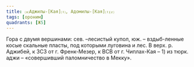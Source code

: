 ```yaml
---
title: ⒜Аджилы-[Кая]⒯, Адомилы-[Кая]⒯⒵
tags: [ороним]
quadrants: [Ж5]
---
```


Гора с двумя вершинами: сев. –лесистый купол, юж. – вздыб-ленные косые скальные
пласты, под которыми луговина и лес. В верх. р. Аджибей, к ЗСЗ от г.
Френк-Мезер, к ВСВ от г. Чиплах-Кая – 1) из тюрк. аджи – «совершивший
паломничество в Мекку».
